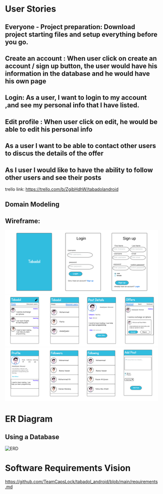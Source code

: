

# User Stories 
## Everyone - Project preparation: Download project starting files and setup everything before you go. 
## Create an account : When user click on create an account / sign up button, the user would have his information in the database and he would have his own page 
## Login: As a user, I want to login to my account ,and see my personal info that I have listed.
## Edit profile : When user click on edit, he would be able to edit his personal info 
## As a user I want to be able to contact other users to discus the details of the offer 
## As I user I would like to have the ability to follow other users and see their posts 

trello link:  https://trello.com/b/ZgibHdhW/tabadolandroid

## Domain Modeling 
## Wireframe:

<img src="assets/first.png">
<img src="assets/second.png">
<img src="assets/third.png">


# ER Diagram
## Using a Database
![ERD](https://user-images.githubusercontent.com/75928328/121337307-0fbdc500-c925-11eb-8062-85ba6b9dcba4.png)


# Software Requirements Vision
https://github.com/TeamCapsLock/tabadol_android/blob/main/requirements.md



